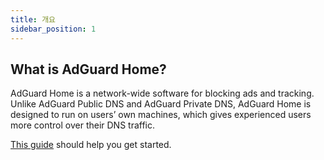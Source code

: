 ```yaml
---
title: 개요
sidebar_position: 1
---
```


## What is AdGuard Home?

AdGuard Home is a network-wide software for blocking ads and tracking. Unlike AdGuard Public DNS and AdGuard Private DNS, AdGuard Home is designed to run on users’ own machines, which gives experienced users more control over their DNS traffic.

[This guide](getting-started.md) should help you get started.
